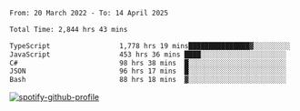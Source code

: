 <!--START_SECTION:waka-->

```txt
From: 20 March 2022 - To: 14 April 2025

Total Time: 2,844 hrs 43 mins

TypeScript                 1,778 hrs 19 mins███████████████▓░░░░░░░░░   62.51 %
JavaScript                 453 hrs 36 mins ████░░░░░░░░░░░░░░░░░░░░░   15.95 %
C#                         98 hrs 38 mins  █░░░░░░░░░░░░░░░░░░░░░░░░   03.47 %
JSON                       96 hrs 17 mins  █░░░░░░░░░░░░░░░░░░░░░░░░   03.38 %
Bash                       88 hrs 18 mins  ▓░░░░░░░░░░░░░░░░░░░░░░░░   03.10 %
```

<!--END_SECTION:waka-->
[![spotify-github-profile](https://spotify-github-profile.vercel.app/api/view?uid=c00zprrvy9xiloa9qnco3hmng&cover_image=true&theme=novatorem&show_offline=false&background_color=121212&bar_color=53b14f&bar_color_cover=false)](https://spotify-github-profile.vercel.app/api/view?uid=c00zprrvy9xiloa9qnco3hmng&redirect=true)



